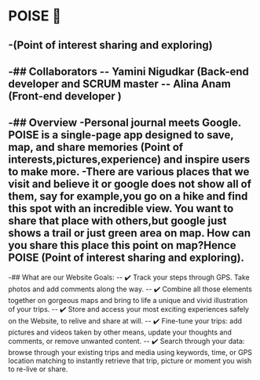 # POISE 📍
 -(Point of interest sharing and exploring)
 -
 -## Collaborators
 -- Yamini Nigudkar (Back-end developer and SCRUM master
 -- Alina Anam (Front-end developer )
 -
 -## Overview
 -Personal journal meets Google. POISE is a single-page app designed to save, map, and share memories (Point of interests,pictures,experience) and inspire users to make more. 
 -There are various places that we visit and believe it or google does not show all of them, say for example,you go on a hike and find this spot with an incredible view. You want to share that place with others,but google just shows a trail or just green area on map. How can you share this place this point on map?Hence POISE (Point of interest sharing and exploring).
 -
 -## What are our Website Goals:
 -- ✔️ Track your steps through GPS. Take photos and add comments along the way. 
 -- ✔️ Combine all those elements together on gorgeous maps and bring to life a unique and vivid illustration of your trips.
 -- ✔️ Store and access your most exciting experiences safely on the Website, to relive and share at will. 
 -- ✔️ Fine-tune your trips: add pictures and videos taken by other means, update your thoughts and comments, or remove unwanted content.
 -- ✔️ Search through your data: browse through your existing trips and media using keywords, time, or GPS location matching to instantly  retrieve that trip, picture or moment you wish to re-live or share.
